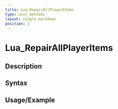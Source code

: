 ```yaml
---
title: Lua_RepairAllPlayerItems
type: unit_methods
layout: single_markdown
position: 1
---
```


# Lua_RepairAllPlayerItems

## Description

## Syntax

## Usage/Example



